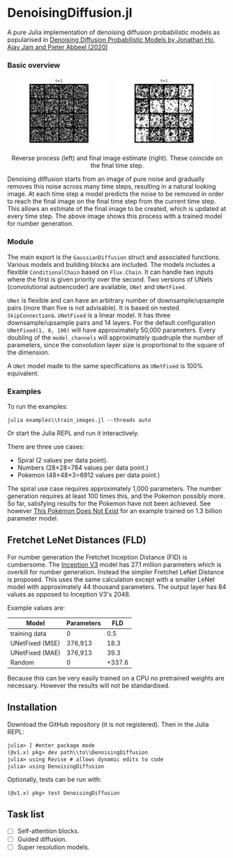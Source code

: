# DenoisingDiffusion.jl

A pure Julia implementation of denoising diffusion probabilistic models as popularised in [Denoising Diffusion Probabilistic Models by Jonathan Ho, Ajay Jain and Pieter Abbeel (2020)](https://arxiv.org/abs/2006.11239)

### Basic overview 


<p float="left">
  <img src="images/numbers_reverse.gif" width="45%" style="padding:5px"/>
  <img src="images/numbers_estimate.gif" width="45%"  style="padding:5px"/> 
  <p style="text-align:center">Reverse process (left) and final image estimate (right). These coincide on the final time step.</p>
</p>

Denoising diffusion starts from an image of pure noise and gradually removes this noise across many time steps, resulting in a natural looking image.
At each time step a model predicts the noise to be removed in order to reach the final image on the final time step from the current time step.
This allows an estimate of the final image to be created, which is updated at every time step. 
The above image shows this process with a trained model for number generation.

### Module 

The main export is the `GaussianDiffusion` struct and associated functions.
Various models and building blocks are included. 
The models includes a flexible `ConditionalChain` based on `Flux.Chain`. It can handle two inputs where the first is given priority over the second.
Two versions of UNets (convolutional autoencoder) are available, `UNet` and `UNetFixed`.

`UNet` is flexible and can have an arbitrary number of downsample/upsample pairs (more than five is not advisable).
It is based on nested `SkipConnection`s.
`UNetFixed` is a linear model. It has three downsample/upsample pairs and 14 layers. For the default configuration `UNetFixed(1, 8, 100)` will have approximately 50,000 parameters.
Every doubling of the `model_channels` will approximately quadruple the number of parameters, since the convolution layer size is proportional to the square of the dimension.

A `UNet` model made to the same specifications as `UNetFixed` is 100% equivalent.
 
### Examples

To run the examples: 
```
julia examples\\train_images.jl --threads auto
```

Or start the Julia REPL and run it interactively.

There are three use cases:
- Spiral (2 values per data point).
- Numbers (28&times;28=784 values per data point.)
- Pokemon (48&times;48&times;3=6912 values per data point.)

The spiral use case requires approximately 1,000 parameters. The number generation requires at least 100 times this, and the Pokemon possibly more. So far, satisfying results for the Pokemon have not been achieved.
See however [This Pokémon Does Not Exist](https://huggingface.co/spaces/ronvolutional/ai-pokemon-card)
for an example trained on 1.3 billion parameter model.

## Fretchet LeNet Distances (FLD)

For number generation the Fretchet Inception Distance (FID) is cumbersome. 
The [Inception V3](https://pytorch.org/hub/pytorch_vision_inception_v3/) model has 27.1 million parameters
which is overkill for number generation. Instead the simpler Fretchet LeNet Distance is proposed.
This uses the same calculation except with a smaller LeNet model with approximately 44 thousand parameters.
The output layer has 84 values as opposed to Inception V3's 2048.

Example values are:

| Model           | Parameters | FLD   |
| ---             | ---        | ---   |  
| training data   | 0          | 0.5   |
| UNetFixed (MSE) | 376,913    | 18.3  |
| UNetFixed (MAE) | 376,913    | 39.3  |
| Random          |  0         | +337.6  | 

Because this can be very easily trained on a CPU no pretrained weights are necessary.
However the results will not be standardised.

## Installation

Download the GitHub repository (it is not registered). Then in the Julia REPL:
```
julia> ] #enter package mode
(@v1.x) pkg> dev path\\to\\DenoisingDiffusion
julia> using Revise # allows dynamic edits to code
julia> using DenoisingDiffusion
```

Optionally, tests can be run with:
```
(@v1.x) pkg> test DenoisingDiffusion
```

## Task list

- [ ] Self-attention blocks.
- [ ] Guided diffusion.
- [ ] Super resolution models.